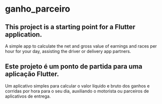 # ganho_parceiro

## This project is a starting point for a Flutter application.

A simple app to calculate the net and gross value of earnings and races per hour for your day, assisting the driver or delivery app partners.



## Este projeto é um ponto de partida para uma aplicação Flutter.

Um aplicativo simples para calcular o valor líquido e bruto dos ganhos e corridas por hora para o seu dia, auxiliando o motorista ou parceiros de aplicativos de entrega.






